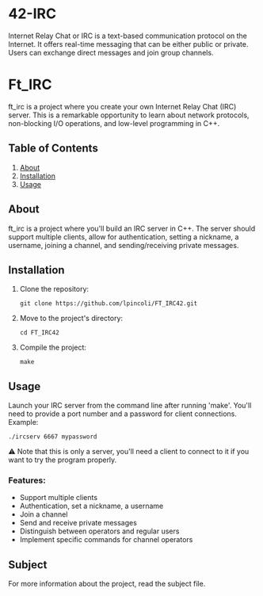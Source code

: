 # 42-IRC
Internet Relay Chat or IRC is a text-based communication protocol on the Internet. It offers real-time messaging that can be either public or private. Users can exchange direct messages and join group channels.
<body>
    <h1>Ft_IRC</h1>
    <p>ft_irc is a project where you create your own Internet Relay Chat (IRC) server. This is a remarkable opportunity to learn about network protocols, non-blocking I/O operations, and low-level programming in C++.</p>
    <h2>Table of Contents</h2>
    <ol>
        <li><a href="#about">About</a></li>
        <li><a href="#installation">Installation</a></li>
        <li><a href="#usage">Usage</a></li>
    </ol>
    <h2 id="about">About</h2>
    <p>ft_irc is a project where you'll build an IRC server in C++. The server should support multiple clients, allow for authentication, setting a nickname, a username, joining a channel, and sending/receiving private messages.</p>
    <h2 id="installation">Installation</h2>
    <ol>
        <li>Clone the repository: <pre><code>git clone https://github.com/lpincoli/FT_IRC42.git</code></pre></li>
        <li>Move to the project's directory: <pre><code>cd FT_IRC42</code></pre></li>
        <li>Compile the project: <pre><code>make</code></pre></li>
    </ol>
    <h2 id="usage">Usage</h2>
    <p>Launch your IRC server from the command line after running 'make'. You'll need to provide a port number and a password for client connections. Example:</p>
    <pre><code>./ircserv 6667 mypassword</code></pre>
    <p>⚠️ Note that this is only a server, you'll need a client to connect to it if you want to try the program properly.</p>
    <h3>Features:</h3>
    <ul>
        <li>Support multiple clients</li>
        <li>Authentication, set a nickname, a username</li>
        <li>Join a channel</li>
        <li>Send and receive private messages</li>
        <li>Distinguish between operators and regular users</li>
        <li>Implement specific commands for channel operators</li>
    </ul>
    
<h2>Subject</h2>

<p>For more information about the project, read the subject file.</p>
</body>
</html>
